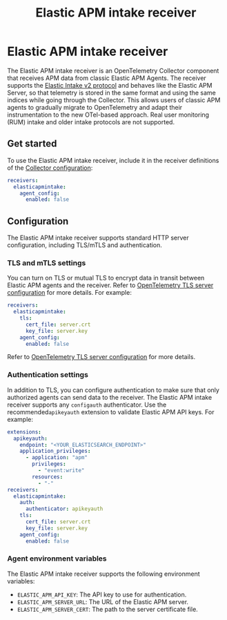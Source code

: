 ﻿---
title: Elastic APM intake receiver
description: The Elastic APM intake receiver is an OpenTelemetry Collector component that receives APM data from Elastic APM Agents.
url: https://docs-v3-preview.elastic.dev/reference/edot-collector/components/elasticapmintakereceiver
products:
  - Elastic Agent
  - Elastic Cloud Serverless
  - Elastic Distribution of OpenTelemetry Collector
  - Elastic Observability
---

# Elastic APM intake receiver

The Elastic APM intake receiver is an OpenTelemetry Collector component that receives APM data from classic Elastic APM Agents. The receiver supports the [Elastic Intake v2 protocol](https://github.com/elastic/apm-data/tree/main/input/elasticapm/docs/spec/v2) and behaves like the Elastic APM Server, so that telemetry is stored in the same format and using the same indices while going through the Collector. This allows users of classic APM agents to gradually migrate to OpenTelemetry and adapt their instrumentation to the new OTel-based approach.
<important>
  Real user monitoring (RUM) intake and older intake protocols are not supported.
</important>


## Get started

To use the Elastic APM intake receiver, include it in the receiver definitions of the [Collector configuration](https://docs-v3-preview.elastic.dev/reference/edot-collector/config/):
```yaml
receivers:
  elasticapmintake:
    agent_config:
      enabled: false
```


## Configuration

The Elastic APM intake receiver supports standard HTTP server configuration, including TLS/mTLS and authentication.

### TLS and mTLS settings

You can turn on TLS or mutual TLS to encrypt data in transit between Elastic APM agents and the receiver. Refer to [OpenTelemetry TLS server configuration](https://github.com/open-telemetry/opentelemetry-collector/blob/main/config/configtls/README.md#server-configuration) for more details.
For example:
```yaml
receivers:
  elasticapmintake:
    tls:
      cert_file: server.crt
      key_file: server.key
    agent_config:
      enabled: false
```

Refer to [OpenTelemetry TLS server configuration](https://github.com/open-telemetry/opentelemetry-collector/blob/main/config/configtls/README.md#server-configuration) for more details.

### Authentication settings

In addition to TLS, you can configure authentication to make sure that only authorized agents can send data to the receiver. The Elastic APM intake receiver supports any `configauth` authenticator.
Use the recommended`apikeyauth` extension to validate Elastic APM API keys. For example:
```yaml
extensions:
  apikeyauth:
    endpoint: "<YOUR_ELASTICSEARCH_ENDPOINT>"
    application_privileges:
      - application: "apm"
        privileges:
          - "event:write"
        resources:
          - "-"
receivers:
  elasticapmintake:
    auth:
      authenticator: apikeyauth
    tls:
      cert_file: server.crt
      key_file: server.key
    agent_config:
      enabled: false
```


### Agent environment variables

The Elastic APM intake receiver supports the following environment variables:
- `ELASTIC_APM_API_KEY`: The API key to use for authentication.
- `ELASTIC_APM_SERVER_URL`: The URL of the Elastic APM server.
- `ELASTIC_APM_SERVER_CERT`: The path to the server certificate file.
